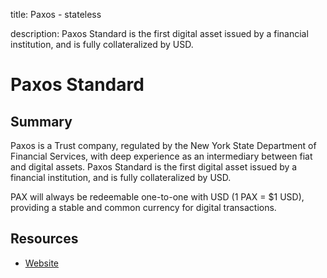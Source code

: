 title: Paxos - stateless

description: Paxos Standard is the first digital asset issued by a financial institution, and is fully collateralized by USD.

# Paxos Standard

## Summary

Paxos is a Trust company, regulated by the New York State Department of Financial Services, with deep experience as an intermediary between fiat and digital assets. Paxos Standard is the first digital asset issued by a financial institution, and is fully collateralized by USD.

PAX will always be redeemable one-to-one with USD \(1 PAX = $1 USD\), providing a stable and common currency for digital transactions.

## Resources

* [Website](https://www.paxos.com/pax/)

